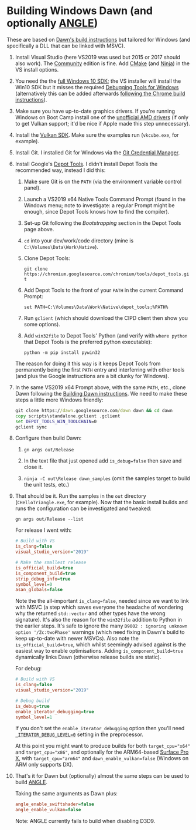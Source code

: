 # Building Windows Dawn (and optionally [ANGLE](https://chromium.googlesource.com/angle/angle))

These are based on [Dawn's build instructions](//dawn.googlesource.com/dawn/+/HEAD/docs/buiding.md) but tailored for Windows (and specifically a DLL that can be linked with MSVC).

1. Install Visual Studio (here VS2019 was used but 2015 or 2017 should also work). The [Community](//visualstudio.microsoft.com/vs/community/) edition is fine. Add [CMake](//cmake.org) (and [Ninja](//ninja-build.org)) in the VS install options.

2. You need the the [full Windows 10 SDK](//developer.microsoft.com/en-gb/windows/downloads/windows-10-sdk/); the VS installer will install the Win10 SDK but it misses the required [Debugging Tools for Windows](//docs.microsoft.com/en-us/windows-hardware/drivers/debugger/) (alternatively this can be added afterwards [following the Chrome build instructions](https://chromium.googlesource.com/chromium/src/+/master/docs/windows_build_instructions.md#Visual-Studio)).

3. Make sure you have up-to-date graphics drivers. If you're running Windows on Boot Camp install one of the [unofficial AMD drivers](//www.bootcampdrivers.com) (if only to get Vulkan support; it'd be nice if Apple made this step unnecessary).

4. Install the [Vulkan SDK](//www.lunarg.com/vulkan-sdk/). Make sure the examples run (`vkcube.exe`, for example).

5. Install Git. I installed Git for Windows via the [Git Credential Manager](//github.com/Microsoft/Git-Credential-Manager-for-Windows/releases/).

6. Install Google's [Depot Tools](//commondatastorage.googleapis.com/chrome-infra-docs/flat/depot_tools/docs/html/depot_tools_tutorial.html#_setting_up). I didn't install Depot Tools the recommended way, instead I did this:

	1. Make sure Git is on the `PATH` (via the environment variable control panel).

	2. Launch a VS2019 x64 Native Tools Command Prompt (found in the Windows menu; note to investigate: a regular Prompt might be enough, since Depot Tools knows how to find the compiler).

	3. Set-up Git following the *Bootstrapping* section in the Depot Tools page above.

	4. `cd` into your dev/work/code directory (mine is `C:\Volumes\Data\Work\Native`).

	5. Clone Depot Tools:

		`git clone https://chromium.googlesource.com/chromium/tools/depot_tools.git`

	6. Add Depot Tools to the front of your `PATH` in the current Command Prompt:

		`set PATH=C:\Volumes\Data\Work\Native\depot_tools;%PATH%`

	7. Run `gclient` (which should download the CIPD client then show you some options).

	8. Add `win32file` to Depot Tools' Python (and verify with `where python` that Depot Tools is the preferred python executable):

		`python -m pip install pywin32`

	The reason for doing it this way is it keeps Depot Tools from permanently being the first `PATH` entry and interferring with other tools (and plus the Google instructions are a bit clunky for Windows).

7. In the same VS2019 x64 Prompt above, with the same `PATH`, etc., clone Dawn following the [Building Dawn instructions](//dawn.googlesource.com/dawn/+/HEAD/docs/buiding.md). We need to make these steps a little more Windows friendly:

	```bat
	git clone https://dawn.googlesource.com/dawn dawn && cd dawn
	copy scripts\standalone.gclient .gclient
	set DEPOT_TOOLS_WIN_TOOLCHAIN=0
	gclient sync
	```

8. Configure then build Dawn:

	1. `gn args out/Release`

	2. In the text file that just opened add `is_debug=false` then save and close it.

	3. `ninja -C out\Release dawn_samples` (omit the samples target to build the unit tests, etc.)

9. That should be it. Run the samples in the `out` directory (`CHelloTriangle.exe`, for example). Now that the basic install builds and runs the configuration can be investigated and tweaked:

	`gn args out/Release --list`

	For release I went with:

	```ini
	# Build with VS
	is_clang=false
	visual_studio_version="2019"
	
	# Make the smallest release
	is_official_build=true
	is_component_build=true
	strip_debug_info=true
	symbol_level=0
	asan_globals=false
	```

	Note the the all-important `is_clang=false`, needed since we want to link with MSVC (a step which saves everyone the headache of wondering why the returned `std::vector` and other types have the wrong signature). It's also the reason for the `win32file` addition to Python in the earlier steps. It's safe to ignore the many `D9002 : ignoring unknown option '/Zc:twoPhase'` warnings (which need fixing in Dawn's build to keep up-to-date with newer MSVCs). Also note the `is_official_build=true`, which whilst seemingly advised against is the easiest way to enable optimisations. Adding `is_component_build=true` dynamically links Dawn (otherwise release builds are static).

	For debug:

	```ini
	# Build with VS
	is_clang=false
	visual_studio_version="2019"
	
	# Debug build
	is_debug=true
	enable_iterator_debugging=true
	symbol_level=1
	```

	If you don't set the `enable_iterator_debugging` option then you'll need [`_ITERATOR_DEBUG_LEVEL=0`](//docs.microsoft.com/en-us/cpp/standard-library/iterator-debug-level?view=vs-2019) setting in the preprocessor.

	At this point you might want to produce builds for both `target_cpu="x64"` and `target_cpu="x86"`, and optionally for the ARM64-based [Surface Pro X](https://www.microsoft.com/en-us/p/surface-pro-x/8vdnrp2m6hhc), with `target_cpu="arm64"` and `dawn_enable_vulkan=false` (Windows on ARM only supports DX).
	
10. That's it for Dawn but (optionally) almost the same steps can be used to build [ANGLE](//chromium.googlesource.com/angle/angle/+/HEAD/doc/DevSetup.md).

	Taking the same arguments as Dawn plus:

	```ini
	angle_enable_swiftshader=false
	angle_enable_vulkan=false
	```

	Note: ANGLE currently fails to build when disabling D3D9.
